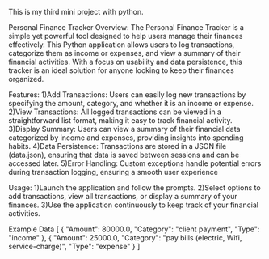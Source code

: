 This is my third mini project with python.

Personal Finance Tracker
Overview:
The Personal Finance Tracker is a simple yet powerful tool designed to help users manage their finances effectively. This Python application allows users to log transactions, categorize them as income or expenses, and view a summary of their financial activities. With a focus on usability and data persistence, this tracker is an ideal solution for anyone looking to keep their finances organized.

Features:
1)Add Transactions: Users can easily log new transactions by specifying the amount, category, and whether it is an income or expense.
2)View Transactions: All logged transactions can be viewed in a straightforward list format, making it easy to track financial activity.
3)Display Summary: Users can view a summary of their financial data categorized by income and expenses, providing insights into spending habits.
4)Data Persistence: Transactions are stored in a JSON file (data.json), ensuring that data is saved between sessions and can be accessed later.
5)Error Handling: Custom exceptions handle potential errors during transaction logging, ensuring a smooth user experience

Usage:
1)Launch the application and follow the prompts.
2)Select options to add transactions, view all transactions, or display a summary of your finances.
3)Use the application continuously to keep track of your financial activities.

Example Data
[
    {
        "Amount": 80000.0,
        "Category": "client payment",
        "Type": "income"
    },
    {
        "Amount": 25000.0,
        "Category": "pay bills (electric, Wifi, service-charge)",
        "Type": "expense"
    }
]
